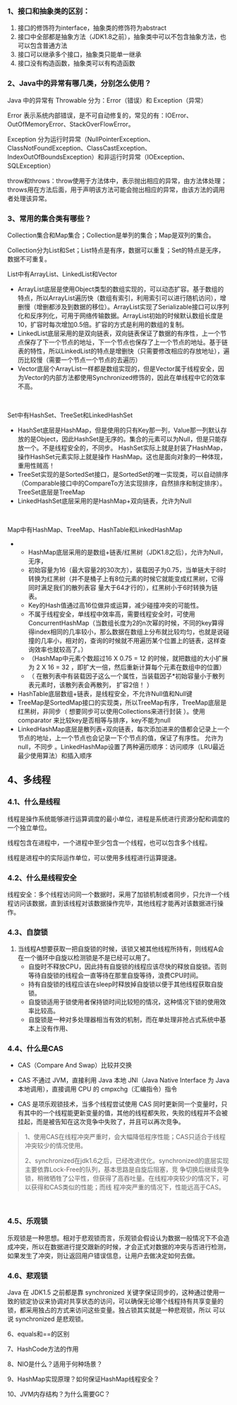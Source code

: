 ### 1、接口和抽象类的区别：

1. 接口的修饰符为interface，抽象类的修饰符为abstract
2. 接口中全部都是抽象方法（JDK1.8之前），抽象类中可以不包含抽象方法，也可以包含普通方法
3. 接口可以继承多个接口，抽象类只能单一继承
4. 接口没有构造函数，抽象类可以有构造函数



### 2、Java中的异常有哪几类，分别怎么使用？

Java 中的异常有 Throwable 分为：Error（错误）和 Exception（异常）

Error 表示系统内部错误，是不可自动修复的，常见的有：IOError、OutOfMemoryError、StackOverFlowError。

Exception 分为运行时异常（NullPointerException、ClassNotFoundException、ClassCastException、IndexOutOfBoundsException）和非运行时异常（IOException、SQLException）

throw和throws：throw使用于方法体中，表示抛出相应的异常，由方法体处理；throws用在方法后面，用于声明该方法可能会抛出相应的异常，由该方法的调用者处理该异常。



### 3、常用的集合类有哪些？

Collection集合和Map集合；Collection是单列的集合；Map是双列的集合。

Collection分为List和Set；List特点是有序，数据可以重复；Set的特点是无序，数据不可重复。

List中有ArrayList、LinkedList和Vector

* ArrayList底层是使用Object类型的数组实现的，可以动态扩容。基于数组的特点，所以ArrayList遍历快（数组有索引，利用索引可以进行随机访问），增删慢（增删都涉及到数据的移位）。ArrayList实现了Serializable接口可以序列化和反序列化，可用于网络传输数据。ArrayList初始的时候默认数组长度是10，扩容时每次增加0.5倍。扩容的方式是利用的数组的复制。
* LinkedList底层采用的是双向链表，双向链表保证了数据的有序性，上一个节点保存了下一个节点的地址，下一个节点也保存了上一个节点的地址。基于链表的特性，所以LinkedList的特点是增删快（只需要修改相应的存放地址），遍历比较慢（需要一个节点一个节点的去遍历）
* Vector底层个ArrayList一样都是数组实现的，但是Vector属于线程安全，因为Vector的内部方法都使用Synchronized修饰的，因此在单线程中它的效率不高。

<br>

Set中有HashSet、TreeSet和LinkedHashSet

* HashSet底层是HashMap，但是使用的只有Key那一列，Value那一列默认存放的是Object，因此HashSet是无序的。集合的元素可以为Null，但是只能存放一个。不是线程安全的，不同步。 HashSet实际上就是封装了HashMap，操作HashSet元素实际上就是操作 HashMap。这也是⾯向对象的⼀种体现，重⽤性贼⾼！
* TreeSet实现的是SortedSet接口，是SortedSet的唯一实现类，可以自动排序（Comparable接口中的CompareTo方法实现排序，自然排序和制定排序）。TreeSet底层是TreeMap
* LinkedHashSet底层采用的是HashMap+双向链表，允许为Null

<br>

Map中有HashMap、TreeMap、HashTable和LinkedHashMap

* * HashMap底层采用的是数组+链表/红黑树（JDK1.8之后），允许为Null，无序，
  * 初始容量为16（最大容量2的30次方），装载因子为0.75，当单链大于8时转换为红黑树（并不是桶⼦上有8位元素的时候它就能变成红⿊树，它得同时满⾜我们的散列表容 量⼤于64才⾏的），红黑树小于6时转换为链表。
  * Key的Hash值通过高16位做异或运算，减少碰撞冲突的可能性。
  * 不属于线程安全，单线程中效率高，需要线程安全时，可使用ConcurrentHashMap（当数组长度为2的n次幂的时候，不同的key算得得index相同的几率较小，那么数据在数组上分布就比较均匀，也就是说碰撞的几率小，相对的，查询的时候就不用遍历某个位置上的链表，这样查询效率也就较高了。）
  * （HashMap中元素个数超过16 X 0.75 = 12 的时候，就把数组的大小扩展为 2 X 16 = 32 ，即扩大一倍，然后重新计算每个元素在数组中的位置）
  * （ 在散列表中有装载因⼦这么⼀个属性，当装载因⼦*初始容量⼩于散列表元素时，该散列表会再散列， 扩容2倍！ ）
* HashTable底层数组+链表，是线程安全，不允许Null值和Null键
* TreeMap是SortedMap接⼝的实现类，所以TreeMap有序，TreeMap底层是红⿊树，非同步（ 想要同步可以使⽤Collections来进⾏封装 ）。使用comparator 来比较key是否相等与排序，key不能为null
* LinkedHashMap底层是散列表+双向链表，每次添加进来的值都会记录上一个节点的地址，上一个节点也会记录一下个节点的值，保证了有序性。 允许为null，不同步 。LinkedHashMap设置了两种遍历顺序：访问顺序（LRU最近最少使用算法）和插入顺序



## 4、多线程

### 4.1、什么是线程

线程是操作系统能够进行运算调度的最小单位，进程是系统进行资源分配和调度的一个独立单位。

线程包含在进程中，一个进程中至少包含一个线程，也可以包含多个线程。

线程是进程中的实际运作单位，可以使用多线程进行运算提速。

### 4.2、什么是线程安全

线程安全：多个线程访问同一个数据时，采用了加锁机制或者同步，只允许一个线程访问该数据，直到该线程对该数据操作完毕，其他线程才能再对该数据进行操作。

### 4.3、自旋锁

1. 当线程A想要获取一把自旋锁的时候，该锁又被其他线程所持有，则线程A会在一个循环中自旋以检测锁是不是已经可以用了。
   * 自旋时不释放CPU，因此持有自旋锁的线程应该尽快的释放自旋锁。否则等待自旋锁的线程会一直等待在那里自旋等待，浪费CPU时间。
   * 持有自旋锁的线程应该在sleep时释放掉自旋锁以便于其他线程获取自旋锁。
   * 自旋锁适用于锁使用者保持锁时间比较短的情况，这种情况下锁的使用效率比较高。
   * 自旋锁是一种对多处理器相当有效的机制，而在单处理非抢占式系统中基本上没有作用、

### 4.4、什么是CAS

* CAS（Compare And Swap）比较并交换

* CAS 不通过 JVM，直接利用 Java 本地 JNI（Java Native Interface 为 Java本地调用），直接调用 CPU 的 cmpxchg（汇编指令）指令
* CAS 是项乐观锁技术，当多个线程尝试使用 CAS 同时更新同一个变量时，只有其中的一个线程能更新变量的值，其他的线程都失败，失败的线程并不会被挂起，而是被告知在这次竞争中失败了，并且可以再次竞争。

>  1、使⽤CAS在线程冲突严重时，会⼤幅降低程序性能；CAS只适合于线程冲突较少的情况使⽤。
>
>  2、synchronized在jdk1.6之后，已经改进优化。synchronized的底层实现主要依靠Lock-Free的队列，基本思路是⾃旋后阻塞，竞 争切换后继续竞争锁，稍微牺牲了公平性，但获得了⾼吞吐量。在线程冲突较少的情况下，可以获得和CAS类似的性能；⽽线 程冲突严重的情况下，性能远⾼于CAS。 

<br>

### 4.5、乐观锁

乐观锁是一种思想。相对于悲观锁而言，乐观锁会假设认为数据一般情况下不会造成冲突，所以在数据进行提交跟新的时候，才会正式对数据的冲突与否进行检测，如果发生了冲突，则让返回用户错误信息，让用户去做决定如何去做。

### 4.6、悲观锁

Java 在 JDK1.5 之前都是靠 synchronized 关键字保证同步的，这种通过使⽤⼀致的锁定协议来协调对共享状态的访问，可以确保⽆论哪个线程持有共享变量的锁，都采⽤独占的⽅式来访问这些变量。独占锁其实就是⼀种悲观锁，所以 可以说 synchronized 是悲观锁。

6、equals和==的区别





7、HashCode方法的作用





8、NIO是什么？适用于何种场景？





9、HashMap实现原理？如何保证HashMap线程安全？





10、JVM内存结构？为什么需要GC？


